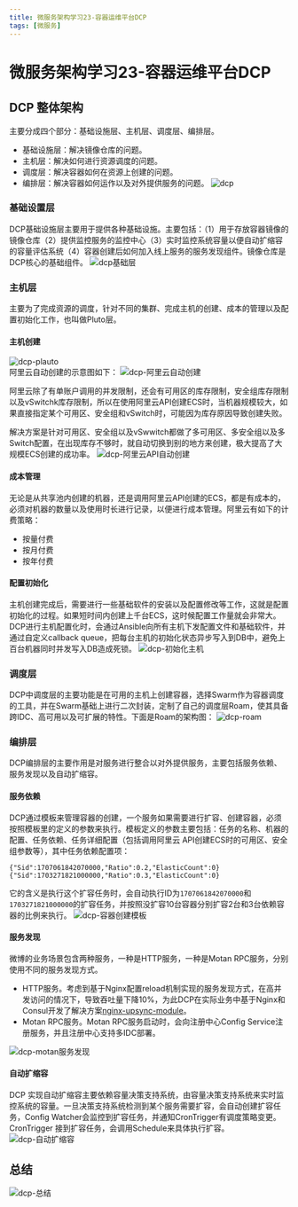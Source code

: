 ```yaml
---
title: 微服务架构学习23-容器运维平台DCP
tags: [微服务]
---
```

# 微服务架构学习23-容器运维平台DCP

## DCP 整体架构
主要分成四个部分：基础设施层、主机层、调度层、编排层。
- 基础设施层：解决镜像仓库的问题。
- 主机层：解决如何进行资源调度的问题。 
- 调度层：解决容器如何在资源上创建的问题。
- 编排层：解决容器如何运作以及对外提供服务的问题。 
![dcp](/images/wbwfwsj_dcp.png)<br/>


### 基础设置层
DCP基础设施层主要用于提供各种基础设施。主要包括：（1）用于存放容器镜像的镜像仓库（2）提供监控服务的监控中心（3）实时监控系统容量以便自动扩缩容的容量评估系统（4）容器创建后如何加入线上服务的服务发现组件。镜像仓库是DCP核心的基础组件。 
![dcp基础层](/images/wbwfwsj23_alharbor.png)<br/>

### 主机层
主要为了完成资源的调度，针对不同的集群、完成主机的创建、成本的管理以及配置初始化工作，也叫做Pluto层。

#### 主机创建
![dcp-plauto](/images/wbwfwsj23_plauto.png)<br/>
阿里云自动创建的示意图如下：
![dcp-阿里云自动创建](/images/wbwfwsj23_aliyun.png)<br/>

阿里云除了有单账户调用的并发限制，还会有可用区的库存限制，安全组库存限制以及vSwitchk库存限制，所以在使用阿里云API创建ECS时，当机器规模较大，如果直接指定某个可用区、安全组和vSwitch时，可能因为库存原因导致创建失败。   

解决方案是针对可用区、安全组以及vSwwitch都做了多可用区、多安全组以及多Switch配置，在出现库存不够时，就自动切换到别的地方来创建，极大提高了大规模ECS创建的成功率。 
![dcp-阿里云API自动创建](/images/wbwfwsj23-alycj.png)<br/>

#### 成本管理
无论是从共享池内创建的机器，还是调用阿里云API创建的ECS，都是有成本的，必须对机器的数量以及使用时长进行记录，以便进行成本管理。阿里云有如下的计费策略：
- 按量付费
- 按月付费
- 按年付费

#### 配置初始化
主机创建完成后，需要进行一些基础软件的安装以及配置修改等工作，这就是配置初始化的过程。如果短时间内创建上千台ECS，这时候配置工作量就会非常大。DCP进行主机配置化时，会通过Ansible向所有主机下发配置文件和基础软件，并通过自定义callback queue，把每台主机的初始化状态异步写入到DB中，避免上百台机器同时并发写入DB造成死锁。
![dcp-初始化主机](/images/wbwfwsj23_csh.png)<br/>

### 调度层
DCP中调度层的主要功能是在可用的主机上创建容器，选择Swarm作为容器调度的工具，并在Swarm基础上进行二次封装，定制了自己的调度层Roam，使其具备跨IDC、高可用以及可扩展的特性。下面是Roam的架构图：
![dcp-roam](/images/wbwfwsj23_roam.png)<br/>


### 编排层
DCP编排层的主要作用是对服务进行整合以对外提供服务，主要包括服务依赖、服务发现以及自动扩缩容。

#### 服务依赖
DCP通过模板来管理容器的创建，一个服务如果需要进行扩容、创建容器，必须按照模板里的定义的参数来执行。模板定义的参数主要包括：任务的名称、机器的配置、任务依赖、任务详细配置（包括调用阿里云 API创建ECS时的可用区、安全组参数等），其中任务依赖配置项：
```
{"Sid":1707061842070000,"Ratio":0.2,"ElasticCount":0}
{"Sid":1703271821000000,"Ratio":0.3,"ElasticCount":0}

```
它的含义是执行这个扩容任务时，会自动执行ID为`1707061842070000`和`1703271821000000`的扩容任务，并按照没扩容10台容器分别扩容2台和3台依赖容器的比例来执行。
![dcp-容器创建模板](/images/wbwfwsj23_mb.png)<br/>

#### 服务发现

微博的业务场景包含两种服务，一种是HTTP服务，一种是Motan RPC服务，分别使用不同的服务发现方式。
- HTTP服务。考虑到基于Nginx配置reload机制实现的服务发现方式，在高并发访问的情况下，导致吞吐量下降10%，为此DCP在实际业务中基于Nginx和Consul开发了解决方案[nginx-upsync-module](https://github.com/weibocom/nginx-upsync-module)。
- Motan RPC服务。Motan RPC服务启动时，会向注册中心Config Service注册服务，并且注册中心支持多IDC部署。

![dcp-motan服务发现](/images/wbwfwsj23_motan.png)<br/>

#### 自动扩缩容
DCP 实现自动扩缩容主要依赖容量决策支持系统，由容量决策支持系统来实时监控系统的容量。一旦决策支持系统检测到某个服务需要扩容，会自动创建扩容任务，Config Watcher会监控到扩容任务，并通知CronTrigger有调度策略变更。CronTrigger 接到扩容任务，会调用Schedule来具体执行扩容。
![dcp-自动扩缩容](/images/wbwfwsj23_ksr.png)<br/>

## 总结
![dcp-总结](/images/wbwfwsj23_zj.png)<br/>

















































 






























































